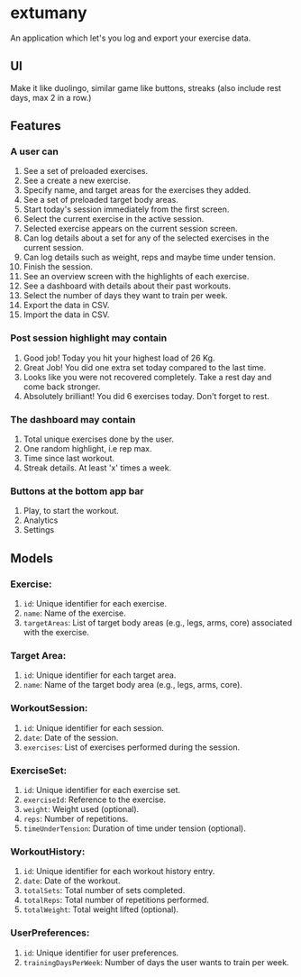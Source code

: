 # extumany

An application which let's you log and export your exercise data.

## UI 
Make it like duolingo, similar game like buttons, streaks (also include rest days, max 2 in a row.)

## Features
### A user can
1. See a set of preloaded exercises.
2. See a create a new exercise.
3. Specify name, and target areas for the exercises they added.
4. See a set of preloaded target body areas.
5. Start today's session immediately from the first screen.
6. Select the current exercise in the active session.
7. Selected exercise appears on the current session screen.
8. Can log details about a set for any of the selected exercises in the current session.
9. Can log details such as weight, reps and maybe time under tension.
10. Finish the session.
11. See an overview screen with the highlights of each exercise.
12. See a dashboard with details about their past workouts.
13. Select the number of days they want to train per week.
14. Export the data in CSV.
15. Import the data in CSV.

### Post session highlight may contain
1. Good job! Today you hit your highest load of 26 Kg.
2. Great Job! You did one extra set today compared to the last time.
3. Looks like you were not recovered completely. Take a rest day and come back stronger.
4. Absolutely brilliant! You did 6 exercises today. Don't forget to rest.

### The dashboard may contain
1. Total unique exercises done by the user.
2. One random highlight, i.e rep max.
3. Time since last workout.
4. Streak details. At least 'x' times a week.

### Buttons at the bottom app bar
1. Play, to start the workout.
2. Analytics
3. Settings

## Models
### Exercise:
1. `id`: Unique identifier for each exercise.
2. `name`: Name of the exercise.
3. `targetAreas`: List of target body areas (e.g., legs, arms, core) associated with the exercise.

### Target Area:
1. `id`: Unique identifier for each target area.
2. `name`: Name of the target body area (e.g., legs, arms, core).

### WorkoutSession:
1. `id`: Unique identifier for each session.
2. `date`: Date of the session.
3. `exercises`: List of exercises performed during the session.

### ExerciseSet:
1. `id`: Unique identifier for each exercise set.
2. `exerciseId`: Reference to the exercise.
3. `weight`: Weight used (optional).
4. `reps`: Number of repetitions.
5. `timeUnderTension`: Duration of time under tension (optional).

### WorkoutHistory:
1. `id`: Unique identifier for each workout history entry.
2. `date`: Date of the workout.
3. `totalSets`: Total number of sets completed.
4. `totalReps`: Total number of repetitions performed.
5. `totalWeight`: Total weight lifted (optional).

### UserPreferences:
1. `id`: Unique identifier for user preferences.
2. `trainingDaysPerWeek`: Number of days the user wants to train per week.
